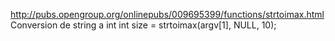 http://pubs.opengroup.org/onlinepubs/009695399/functions/strtoimax.html
Conversion de string a int
int size = strtoimax(argv[1], NULL, 10);

